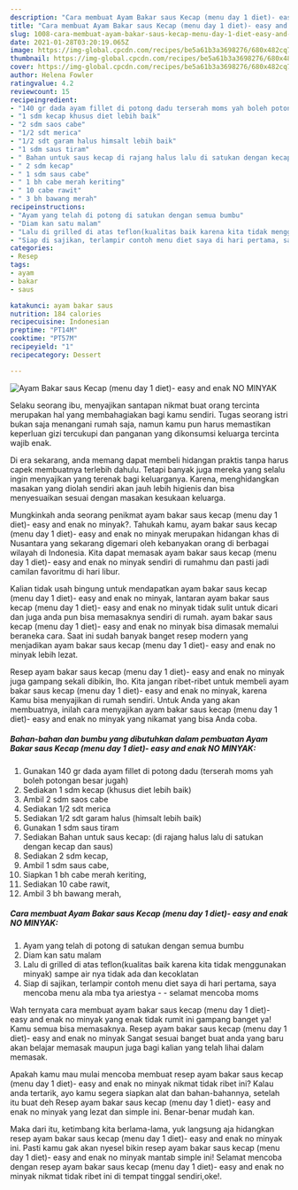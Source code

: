 ```yaml
---
description: "Cara membuat Ayam Bakar saus Kecap (menu day 1 diet)- easy and enak NO MINYAK yang nikmat dan Mudah Dibuat"
title: "Cara membuat Ayam Bakar saus Kecap (menu day 1 diet)- easy and enak NO MINYAK yang nikmat dan Mudah Dibuat"
slug: 1008-cara-membuat-ayam-bakar-saus-kecap-menu-day-1-diet-easy-and-enak-no-minyak-yang-nikmat-dan-mudah-dibuat
date: 2021-01-28T03:20:19.065Z
image: https://img-global.cpcdn.com/recipes/be5a61b3a3698276/680x482cq70/ayam-bakar-saus-kecap-menu-day-1-diet-easy-and-enak-no-minyak-foto-resep-utama.jpg
thumbnail: https://img-global.cpcdn.com/recipes/be5a61b3a3698276/680x482cq70/ayam-bakar-saus-kecap-menu-day-1-diet-easy-and-enak-no-minyak-foto-resep-utama.jpg
cover: https://img-global.cpcdn.com/recipes/be5a61b3a3698276/680x482cq70/ayam-bakar-saus-kecap-menu-day-1-diet-easy-and-enak-no-minyak-foto-resep-utama.jpg
author: Helena Fowler
ratingvalue: 4.2
reviewcount: 15
recipeingredient:
- "140 gr dada ayam fillet di potong dadu terserah moms yah boleh potongan besar jugah"
- "1 sdm kecap khusus diet lebih baik"
- "2 sdm saos cabe"
- "1/2 sdt merica"
- "1/2 sdt garam halus himsalt lebih baik"
- "1 sdm saus tiram"
- " Bahan untuk saus kecap di rajang halus lalu di satukan dengan kecap dan saus"
- " 2 sdm kecap"
- " 1 sdm saus cabe"
- " 1 bh cabe merah keriting"
- " 10 cabe rawit"
- " 3 bh bawang merah"
recipeinstructions:
- "Ayam yang telah di potong di satukan dengan semua bumbu"
- "Diam kan satu malam"
- "Lalu di grilled di atas teflon(kualitas baik karena kita tidak menggunakan minyak) sampe air nya tidak ada dan kecoklatan"
- "Siap di sajikan, terlampir contoh menu diet saya di hari pertama, saya mencoba menu ala mba tya ariestya   selamat mencoba moms"
categories:
- Resep
tags:
- ayam
- bakar
- saus

katakunci: ayam bakar saus 
nutrition: 184 calories
recipecuisine: Indonesian
preptime: "PT14M"
cooktime: "PT57M"
recipeyield: "1"
recipecategory: Dessert

---
```



![Ayam Bakar saus Kecap (menu day 1 diet)- easy and enak NO MINYAK](https://img-global.cpcdn.com/recipes/be5a61b3a3698276/680x482cq70/ayam-bakar-saus-kecap-menu-day-1-diet-easy-and-enak-no-minyak-foto-resep-utama.jpg)

Selaku seorang ibu, menyajikan santapan nikmat buat orang tercinta merupakan hal yang membahagiakan bagi kamu sendiri. Tugas seorang istri bukan saja menangani rumah saja, namun kamu pun harus memastikan keperluan gizi tercukupi dan panganan yang dikonsumsi keluarga tercinta wajib enak.

Di era  sekarang, anda memang dapat membeli hidangan praktis tanpa harus capek membuatnya terlebih dahulu. Tetapi banyak juga mereka yang selalu ingin menyajikan yang terenak bagi keluarganya. Karena, menghidangkan masakan yang diolah sendiri akan jauh lebih higienis dan bisa menyesuaikan sesuai dengan masakan kesukaan keluarga. 



Mungkinkah anda seorang penikmat ayam bakar saus kecap (menu day 1 diet)- easy and enak no minyak?. Tahukah kamu, ayam bakar saus kecap (menu day 1 diet)- easy and enak no minyak merupakan hidangan khas di Nusantara yang sekarang digemari oleh kebanyakan orang di berbagai wilayah di Indonesia. Kita dapat memasak ayam bakar saus kecap (menu day 1 diet)- easy and enak no minyak sendiri di rumahmu dan pasti jadi camilan favoritmu di hari libur.

Kalian tidak usah bingung untuk mendapatkan ayam bakar saus kecap (menu day 1 diet)- easy and enak no minyak, lantaran ayam bakar saus kecap (menu day 1 diet)- easy and enak no minyak tidak sulit untuk dicari dan juga anda pun bisa memasaknya sendiri di rumah. ayam bakar saus kecap (menu day 1 diet)- easy and enak no minyak bisa dimasak memalui beraneka cara. Saat ini sudah banyak banget resep modern yang menjadikan ayam bakar saus kecap (menu day 1 diet)- easy and enak no minyak lebih lezat.

Resep ayam bakar saus kecap (menu day 1 diet)- easy and enak no minyak juga gampang sekali dibikin, lho. Kita jangan ribet-ribet untuk membeli ayam bakar saus kecap (menu day 1 diet)- easy and enak no minyak, karena Kamu bisa menyajikan di rumah sendiri. Untuk Anda yang akan membuatnya, inilah cara menyajikan ayam bakar saus kecap (menu day 1 diet)- easy and enak no minyak yang nikamat yang bisa Anda coba.

<!--inarticleads1-->

##### Bahan-bahan dan bumbu yang dibutuhkan dalam pembuatan Ayam Bakar saus Kecap (menu day 1 diet)- easy and enak NO MINYAK:

1. Gunakan 140 gr dada ayam fillet di potong dadu (terserah moms yah boleh potongan besar jugah)
1. Sediakan 1 sdm kecap (khusus diet lebih baik)
1. Ambil 2 sdm saos cabe
1. Sediakan 1/2 sdt merica
1. Sediakan 1/2 sdt garam halus (himsalt lebih baik)
1. Gunakan 1 sdm saus tiram
1. Sediakan  Bahan untuk saus kecap: (di rajang halus lalu di satukan dengan kecap dan saus)
1. Sediakan  2 sdm kecap,
1. Ambil  1 sdm saus cabe,
1. Siapkan  1 bh cabe merah keriting,
1. Sediakan  10 cabe rawit,
1. Ambil  3 bh bawang merah,




<!--inarticleads2-->

##### Cara membuat Ayam Bakar saus Kecap (menu day 1 diet)- easy and enak NO MINYAK:

1. Ayam yang telah di potong di satukan dengan semua bumbu
1. Diam kan satu malam
1. Lalu di grilled di atas teflon(kualitas baik karena kita tidak menggunakan minyak) sampe air nya tidak ada dan kecoklatan
1. Siap di sajikan, terlampir contoh menu diet saya di hari pertama, saya mencoba menu ala mba tya ariestya  -  - selamat mencoba moms




Wah ternyata cara membuat ayam bakar saus kecap (menu day 1 diet)- easy and enak no minyak yang enak tidak rumit ini gampang banget ya! Kamu semua bisa memasaknya. Resep ayam bakar saus kecap (menu day 1 diet)- easy and enak no minyak Sangat sesuai banget buat anda yang baru akan belajar memasak maupun juga bagi kalian yang telah lihai dalam memasak.

Apakah kamu mau mulai mencoba membuat resep ayam bakar saus kecap (menu day 1 diet)- easy and enak no minyak nikmat tidak ribet ini? Kalau anda tertarik, ayo kamu segera siapkan alat dan bahan-bahannya, setelah itu buat deh Resep ayam bakar saus kecap (menu day 1 diet)- easy and enak no minyak yang lezat dan simple ini. Benar-benar mudah kan. 

Maka dari itu, ketimbang kita berlama-lama, yuk langsung aja hidangkan resep ayam bakar saus kecap (menu day 1 diet)- easy and enak no minyak ini. Pasti kamu gak akan nyesel bikin resep ayam bakar saus kecap (menu day 1 diet)- easy and enak no minyak mantab simple ini! Selamat mencoba dengan resep ayam bakar saus kecap (menu day 1 diet)- easy and enak no minyak nikmat tidak ribet ini di tempat tinggal sendiri,oke!.

